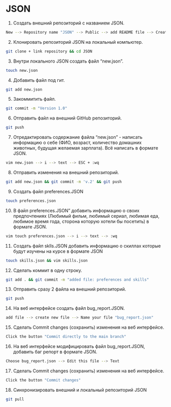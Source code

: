 # JSON
1. Создать внешний репозиторий c названием JSON.
```bash
New --> Repository name "JSON" --> Public --> add README file --> Create repository 
```
2. Клонировать репозиторий JSON на локальный компьютер.
```bash 
git clone + link repository && cd JSON
```
3. Внутри локального JSON создать файл “new.json”.
```bash 
touch new.json
```
4. Добавить файл под гит.
```bash 
git add new.json
```
5. Закоммитить файл.
```bash 
git commit -m "Version 1.0"
```
6. Отправить файл на внешний GitHub репозиторий.
```bash 
git push
```
7. Отредактировать содержание файла “new.json” - написать информацию о себе (ФИО, возраст, количество домашних животных, будущая желаемая зарплата). Всё написать в формате JSON.
```bash 
vim new.json --> i --> text --> ESC + :wq
```
8. Отправить изменения на внешний репозиторий.
```bash 
git add new.json && git commit -m 'v.2' && git push
```
9. Создать файл preferences.JSON
```bash 
touch preferences.json
```
10. В файл preferences.JSON” добавить информацию о своих предпочтениях (Любимый фильм, любимый сериал, любимая еда, любимое время года, сторона которую хотели бы посетить) в формате JSON.
```bash 
vim touch preferences.json --> i --> text --> :wq
```
11. Создать файл sklls.JSON добавить информацию о скиллах которые будут изучены на курсе в формате JSON
```bash 
touch skills.json && vim skills.json
```
12. Сделать коммит в одну строку.
```bash 
git add . && git commit -m "added file: preferences and skills" 
```
13. Отправить сразу 2 файла на внешний репозиторий.
```bash 
git push	
```
14. На веб интерфейсе создать файл bug_report.JSON.
```bash 
add file --> create new file --> Name your file "bug_report.json"
```
15. Сделать Commit changes (сохранить) изменения на веб интерфейсе.
```bash 
Click the button "Commit directly to the main branch"
```
16. На веб интерфейсе модифицировать файл bug_report.JSON, добавить баг репорт в формате JSON.
```bash 
Choose bug_report.json --> Edit this file --> Text 
```
17. Сделать Commit changes (сохранить) изменения на веб интерфейсе.
```bash 
Click the button "Commit changes"
```
18. Синхронизировать внешний и локальный репозиторий JSON
```bash 
git pull
```
